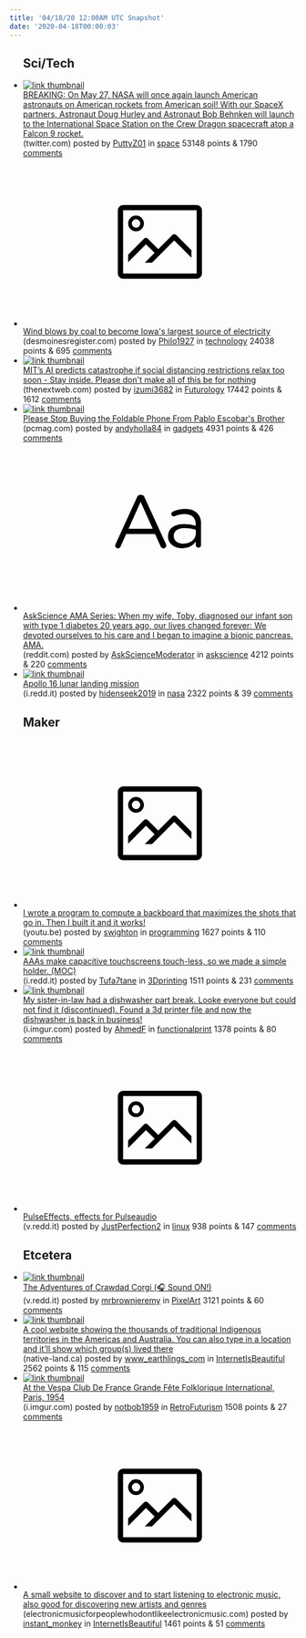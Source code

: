 ```yaml
---
title: '04/18/20 12:00AM UTC Snapshot'
date: '2020-04-18T00:00:03'
---
```

<ul>
<h2>Sci/Tech</h2>

<li><a href='https://twitter.com/JimBridenstine/status/1251178705633841167'><img src='https://b.thumbs.redditmedia.com/sOUQnqNzK5cAg9B5Thsz3LQxeKO6lldqqJT0e0PbQkw.jpg' alt='link thumbnail'></a><div><div class='linkTitle'><a href='https://twitter.com/JimBridenstine/status/1251178705633841167'>BREAKING: On May 27, NASA will once again launch American astronauts on American rockets from American soil! With our SpaceX partners, Astronaut Doug Hurley and Astronaut Bob Behnken will launch to the International Space Station on the Crew Dragon spacecraft atop a Falcon 9 rocket.</a></div>(twitter.com) posted by <a href='https://www.reddit.com/user/PuttyZ01'>PuttyZ01</a> in <a href='https://www.reddit.com/r/space'>space</a> 53148 points & 1790 <a href='https://www.reddit.com/r/space/comments/g355cq/breaking_on_may_27_nasa_will_once_again_launch/'>comments</a></div></li>

<li><a href='https://www.desmoinesregister.com/story/tech/science/environment/2020/04/16/wind-energy-iowa-largest-source-electricity/5146483002/'><svg version='1.1' viewBox='-34 -14 104 64' preserveAspectRatio='xMidYMid meet' xmlns='http://www.w3.org/2000/svg' xmlns:xlink='http://www.w3.org/1999/xlink'>
    <title>link thumbnail</title>
    <path d='M32,4H4A2,2,0,0,0,2,6V30a2,2,0,0,0,2,2H32a2,2,0,0,0,2-2V6A2,2,0,0,0,32,4ZM4,30V6H32V30Z'></path>
    <path d='M8.92,14a3,3,0,1,0-3-3A3,3,0,0,0,8.92,14Zm0-4.6A1.6,1.6,0,1,1,7.33,11,1.6,1.6,0,0,1,8.92,9.41Z'></path>
    <path d='M22.78,15.37l-5.4,5.4-4-4a1,1,0,0,0-1.41,0L5.92,22.9v2.83l6.79-6.79L16,22.18l-3.75,3.75H15l8.45-8.45L30,24V21.18l-5.81-5.81A1,1,0,0,0,22.78,15.37Z'></path>
    </svg></a><div><div class='linkTitle'><a href='https://www.desmoinesregister.com/story/tech/science/environment/2020/04/16/wind-energy-iowa-largest-source-electricity/5146483002/'>Wind blows by coal to become Iowa's largest source of electricity</a></div>(desmoinesregister.com) posted by <a href='https://www.reddit.com/user/Philo1927'>Philo1927</a> in <a href='https://www.reddit.com/r/technology'>technology</a> 24038 points & 695 <a href='https://www.reddit.com/r/technology/comments/g38lsc/wind_blows_by_coal_to_become_iowas_largest_source/'>comments</a></div></li>

<li><a href='https://thenextweb.com/neural/2020/04/16/mits-ai-predicts-catastrophe-if-social-distancing-restrictions-relax-too-soon/'><img src='https://a.thumbs.redditmedia.com/1qfo54ABGN0cUoW-qJrp7CXrOJGwB7r2ijKxlKEKDS0.jpg' alt='link thumbnail'></a><div><div class='linkTitle'><a href='https://thenextweb.com/neural/2020/04/16/mits-ai-predicts-catastrophe-if-social-distancing-restrictions-relax-too-soon/'>MIT’s AI predicts catastrophe if social distancing restrictions relax too soon - Stay inside. Please don't make all of this be for nothing</a></div>(thenextweb.com) posted by <a href='https://www.reddit.com/user/izumi3682'>izumi3682</a> in <a href='https://www.reddit.com/r/Futurology'>Futurology</a> 17442 points & 1612 <a href='https://www.reddit.com/r/Futurology/comments/g30ujx/mits_ai_predicts_catastrophe_if_social_distancing/'>comments</a></div></li>

<li><a href='https://www.pcmag.com/news/please-stop-buying-the-foldable-phone-from-pablo-escobars-brother'><img src='https://b.thumbs.redditmedia.com/2ZQRH-IevWrohoTAL3Kg6Z7OdP5G0j3585ELHXRTVbQ.jpg' alt='link thumbnail'></a><div><div class='linkTitle'><a href='https://www.pcmag.com/news/please-stop-buying-the-foldable-phone-from-pablo-escobars-brother'>Please Stop Buying the Foldable Phone From Pablo Escobar's Brother</a></div>(pcmag.com) posted by <a href='https://www.reddit.com/user/andyholla84'>andyholla84</a> in <a href='https://www.reddit.com/r/gadgets'>gadgets</a> 4931 points & 426 <a href='https://www.reddit.com/r/gadgets/comments/g36hnb/please_stop_buying_the_foldable_phone_from_pablo/'>comments</a></div></li>

<li><a href='https://www.reddit.com/r/askscience/comments/g2ztw8/askscience_ama_series_when_my_wife_toby_diagnosed/'><svg version='1.1' viewBox='-34 -12 104 64' preserveAspectRatio='xMidYMid slice' xmlns='http://www.w3.org/2000/svg' xmlns:xlink='http://www.w3.org/1999/xlink'>
    <title>text link thumbnail</title>
    <path d='M12.19,8.84a1.45,1.45,0,0,0-1.4-1h-.12a1.46,1.46,0,0,0-1.42,1L1.14,26.56a1.29,1.29,0,0,0-.14.59,1,1,0,0,0,1,1,1.12,1.12,0,0,0,1.08-.77l2.08-4.65h11l2.08,4.59a1.24,1.24,0,0,0,1.12.83,1.08,1.08,0,0,0,1.08-1.08,1.64,1.64,0,0,0-.14-.57ZM6.08,20.71l4.59-10.22,4.6,10.22Z'>
    </path>
    <path d='M32.24,14.78A6.35,6.35,0,0,0,27.6,13.2a11.36,11.36,0,0,0-4.7,1,1,1,0,0,0-.58.89,1,1,0,0,0,.94.92,1.23,1.23,0,0,0,.39-.08,8.87,8.87,0,0,1,3.72-.81c2.7,0,4.28,1.33,4.28,3.92v.5a15.29,15.29,0,0,0-4.42-.61c-3.64,0-6.14,1.61-6.14,4.64v.05c0,2.95,2.7,4.48,5.37,4.48a6.29,6.29,0,0,0,5.19-2.48V26.9a1,1,0,0,0,1,1,1,1,0,0,0,1-1.06V19A5.71,5.71,0,0,0,32.24,14.78Zm-.56,7.7c0,2.28-2.17,3.89-4.81,3.89-1.94,0-3.61-1.06-3.61-2.86v-.06c0-1.8,1.5-3,4.2-3a15.2,15.2,0,0,1,4.22.61Z'>
    </path>
    </svg></a><div><div class='linkTitle'><a href='https://www.reddit.com/r/askscience/comments/g2ztw8/askscience_ama_series_when_my_wife_toby_diagnosed/'>AskScience AMA Series: When my wife, Toby, diagnosed our infant son with type 1 diabetes 20 years ago, our lives changed forever: We devoted ourselves to his care and I began to imagine a bionic pancreas. AMA.</a></div>(reddit.com) posted by <a href='https://www.reddit.com/user/AskScienceModerator'>AskScienceModerator</a> in <a href='https://www.reddit.com/r/askscience'>askscience</a> 4212 points & 220 <a href='https://www.reddit.com/r/askscience/comments/g2ztw8/askscience_ama_series_when_my_wife_toby_diagnosed/'>comments</a></div></li>

<li><a href='https://i.redd.it/yo70zpcfzbt41.jpg'><img src='https://b.thumbs.redditmedia.com/pXCJWnHxyJLmHwTjezrdyzy1Hbq30KrQO2WOQppmjYY.jpg' alt='link thumbnail'></a><div><div class='linkTitle'><a href='https://i.redd.it/yo70zpcfzbt41.jpg'>Apollo 16 lunar landing mission</a></div>(i.redd.it) posted by <a href='https://www.reddit.com/user/hidenseek2019'>hidenseek2019</a> in <a href='https://www.reddit.com/r/nasa'>nasa</a> 2322 points & 39 <a href='https://www.reddit.com/r/nasa/comments/g2xaa3/apollo_16_lunar_landing_mission/'>comments</a></div></li>

<h2>Maker</h2>

<li><a href='https://youtu.be/vtN4tkvcBMA'><svg version='1.1' viewBox='-34 -14 104 64' preserveAspectRatio='xMidYMid meet' xmlns='http://www.w3.org/2000/svg' xmlns:xlink='http://www.w3.org/1999/xlink'>
    <title>link thumbnail</title>
    <path d='M32,4H4A2,2,0,0,0,2,6V30a2,2,0,0,0,2,2H32a2,2,0,0,0,2-2V6A2,2,0,0,0,32,4ZM4,30V6H32V30Z'></path>
    <path d='M8.92,14a3,3,0,1,0-3-3A3,3,0,0,0,8.92,14Zm0-4.6A1.6,1.6,0,1,1,7.33,11,1.6,1.6,0,0,1,8.92,9.41Z'></path>
    <path d='M22.78,15.37l-5.4,5.4-4-4a1,1,0,0,0-1.41,0L5.92,22.9v2.83l6.79-6.79L16,22.18l-3.75,3.75H15l8.45-8.45L30,24V21.18l-5.81-5.81A1,1,0,0,0,22.78,15.37Z'></path>
    </svg></a><div><div class='linkTitle'><a href='https://youtu.be/vtN4tkvcBMA'>I wrote a program to compute a backboard that maximizes the shots that go in. Then I built it and it works!</a></div>(youtu.be) posted by <a href='https://www.reddit.com/user/swighton'>swighton</a> in <a href='https://www.reddit.com/r/programming'>programming</a> 1627 points & 110 <a href='https://www.reddit.com/r/programming/comments/g320e2/i_wrote_a_program_to_compute_a_backboard_that/'>comments</a></div></li>

<li><a href='https://i.redd.it/bwip7e2h4et41.jpg'><img src='https://b.thumbs.redditmedia.com/9XWMp5yLSbxaci7MoQrAg_iRmXE6v1z-LRXqXnS_KKk.jpg' alt='link thumbnail'></a><div><div class='linkTitle'><a href='https://i.redd.it/bwip7e2h4et41.jpg'>AAAs make capacitive touchscreens touch-less, so we made a simple holder. (MOC)</a></div>(i.redd.it) posted by <a href='https://www.reddit.com/user/Tufa7tane'>Tufa7tane</a> in <a href='https://www.reddit.com/r/3Dprinting'>3Dprinting</a> 1511 points & 231 <a href='https://www.reddit.com/r/3Dprinting/comments/g33cad/aaas_make_capacitive_touchscreens_touchless_so_we/'>comments</a></div></li>

<li><a href='https://i.imgur.com/papP0Bz.png'><img src='https://a.thumbs.redditmedia.com/yZ8uqZSHEnxCCSgjarXrKptJ9T38N_Qexqrk1ycMWZ8.jpg' alt='link thumbnail'></a><div><div class='linkTitle'><a href='https://i.imgur.com/papP0Bz.png'>My sister-in-law had a dishwasher part break. Looke everyone but could not find it (discontinued). Found a 3d printer file and now the dishwasher is back in business!</a></div>(i.imgur.com) posted by <a href='https://www.reddit.com/user/AhmedF'>AhmedF</a> in <a href='https://www.reddit.com/r/functionalprint'>functionalprint</a> 1378 points & 80 <a href='https://www.reddit.com/r/functionalprint/comments/g31ry9/my_sisterinlaw_had_a_dishwasher_part_break_looke/'>comments</a></div></li>

<li><a href='https://v.redd.it/lc7yy91ngat41'><svg version='1.1' viewBox='-34 -14 104 64' preserveAspectRatio='xMidYMid meet' xmlns='http://www.w3.org/2000/svg' xmlns:xlink='http://www.w3.org/1999/xlink'>
    <title>link thumbnail</title>
    <path d='M32,4H4A2,2,0,0,0,2,6V30a2,2,0,0,0,2,2H32a2,2,0,0,0,2-2V6A2,2,0,0,0,32,4ZM4,30V6H32V30Z'></path>
    <path d='M8.92,14a3,3,0,1,0-3-3A3,3,0,0,0,8.92,14Zm0-4.6A1.6,1.6,0,1,1,7.33,11,1.6,1.6,0,0,1,8.92,9.41Z'></path>
    <path d='M22.78,15.37l-5.4,5.4-4-4a1,1,0,0,0-1.41,0L5.92,22.9v2.83l6.79-6.79L16,22.18l-3.75,3.75H15l8.45-8.45L30,24V21.18l-5.81-5.81A1,1,0,0,0,22.78,15.37Z'></path>
    </svg></a><div><div class='linkTitle'><a href='https://v.redd.it/lc7yy91ngat41'>PulseEffects, effects for Pulseaudio</a></div>(v.redd.it) posted by <a href='https://www.reddit.com/user/JustPerfection2'>JustPerfection2</a> in <a href='https://www.reddit.com/r/linux'>linux</a> 938 points & 147 <a href='https://www.reddit.com/r/linux/comments/g2t7uj/pulseeffects_effects_for_pulseaudio/'>comments</a></div></li>

<h2>Etcetera</h2>

<li><a href='https://v.redd.it/00rakp17ndt41'><img src='https://b.thumbs.redditmedia.com/SfbIMoshPlH0_A0z2kPZ3ADOlo2lYoz_afyeLR7zidk.jpg' alt='link thumbnail'></a><div><div class='linkTitle'><a href='https://v.redd.it/00rakp17ndt41'>The Adventures of Crawdad Corgi (🎧 Sound ON!)</a></div>(v.redd.it) posted by <a href='https://www.reddit.com/user/mrbrownjeremy'>mrbrownjeremy</a> in <a href='https://www.reddit.com/r/PixelArt'>PixelArt</a> 3121 points & 60 <a href='https://www.reddit.com/r/PixelArt/comments/g31nj2/the_adventures_of_crawdad_corgi_sound_on/'>comments</a></div></li>

<li><a href='https://native-land.ca/'><img src='https://a.thumbs.redditmedia.com/3x80sIElzKnloZLY6k36UoGtll0I_ToLOwy5KYh9Tq0.jpg' alt='link thumbnail'></a><div><div class='linkTitle'><a href='https://native-land.ca/'>A cool website showing the thousands of traditional Indigenous territories in the Americas and Australia. You can also type in a location and it'll show which group(s) lived there</a></div>(native-land.ca) posted by <a href='https://www.reddit.com/user/www_earthlings_com'>www_earthlings_com</a> in <a href='https://www.reddit.com/r/InternetIsBeautiful'>InternetIsBeautiful</a> 2562 points & 115 <a href='https://www.reddit.com/r/InternetIsBeautiful/comments/g330i1/a_cool_website_showing_the_thousands_of/'>comments</a></div></li>

<li><a href='https://i.imgur.com/HL1z2av.jpg'><img src='https://b.thumbs.redditmedia.com/A9RYR_5kUPqlCR0c6NJK6oz91c3F55Yqa7oRpQc2uSw.jpg' alt='link thumbnail'></a><div><div class='linkTitle'><a href='https://i.imgur.com/HL1z2av.jpg'>At the Vespa Club De France Grande Fête Folklorique International, Paris, 1954</a></div>(i.imgur.com) posted by <a href='https://www.reddit.com/user/notbob1959'>notbob1959</a> in <a href='https://www.reddit.com/r/RetroFuturism'>RetroFuturism</a> 1508 points & 27 <a href='https://www.reddit.com/r/RetroFuturism/comments/g2z3a7/at_the_vespa_club_de_france_grande_fête/'>comments</a></div></li>

<li><a href='https://www.electronicmusicforpeoplewhodontlikeelectronicmusic.com/'><svg version='1.1' viewBox='-34 -14 104 64' preserveAspectRatio='xMidYMid meet' xmlns='http://www.w3.org/2000/svg' xmlns:xlink='http://www.w3.org/1999/xlink'>
    <title>link thumbnail</title>
    <path d='M32,4H4A2,2,0,0,0,2,6V30a2,2,0,0,0,2,2H32a2,2,0,0,0,2-2V6A2,2,0,0,0,32,4ZM4,30V6H32V30Z'></path>
    <path d='M8.92,14a3,3,0,1,0-3-3A3,3,0,0,0,8.92,14Zm0-4.6A1.6,1.6,0,1,1,7.33,11,1.6,1.6,0,0,1,8.92,9.41Z'></path>
    <path d='M22.78,15.37l-5.4,5.4-4-4a1,1,0,0,0-1.41,0L5.92,22.9v2.83l6.79-6.79L16,22.18l-3.75,3.75H15l8.45-8.45L30,24V21.18l-5.81-5.81A1,1,0,0,0,22.78,15.37Z'></path>
    </svg></a><div><div class='linkTitle'><a href='https://www.electronicmusicforpeoplewhodontlikeelectronicmusic.com/'>A small website to discover and to start listening to electronic music, also good for discovering new artists and genres</a></div>(electronicmusicforpeoplewhodontlikeelectronicmusic.com) posted by <a href='https://www.reddit.com/user/instant_monkey'>instant_monkey</a> in <a href='https://www.reddit.com/r/InternetIsBeautiful'>InternetIsBeautiful</a> 1461 points & 51 <a href='https://www.reddit.com/r/InternetIsBeautiful/comments/g2z0d2/a_small_website_to_discover_and_to_start/'>comments</a></div></li>

</ul>
